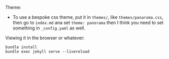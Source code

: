 Theme: 
- To use a bespoke css theme, put it in `themes/`, like `themes/panaroma.css`, then go to `index.md` ana set `theme: panorama` then I think you need to set something in `_config.yaml` as well.

Viewing it in the browser or whatever:
```
bundle install
bundle exec jekyll serve --livereload
```









